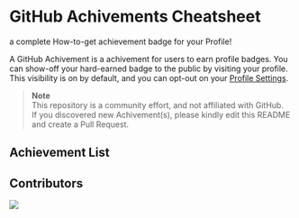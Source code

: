 # GitHub Achivements Cheatsheet
a complete How-to-get achievement badge for your Profile!

A GitHub Achivement is a achivement for users to earn profile badges. 
You can show-off your hard-earned badge to the public by visiting your profile.
This visibility is on by default, and you can opt-out on your [Profile Settings](https://github.com/settings).

> **Note**<br/>
> This repository is a community effort, and not affiliated with GitHub.<br/>
> If you discovered new Achivement(s), please kindly edit this README and create a Pull Request.

## Achievement List

## Contributors
<a href="https://github.com/sagelga/github-achievement-cheatsheet/graphs/contributors">
  <img src="https://contrib.rocks/image?repo=sagelga/github-achievement-cheatsheet" />
</a>
